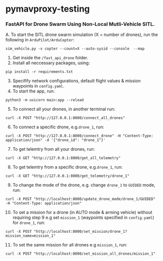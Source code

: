 # pymavproxy-testing

### FastAPI for Drone Swarm Using Non-Local Mutli-Vehicle SITL.
A. To start the SITL drone swarm simulation (X = number of drones), run the following in `ArduPilot/ArduCopter`:
```shell
sim_vehicle.py -v copter --count=X --auto-sysid --console  --map 
```
1. Get inside the `/fast_api_drone` folder.
2. Install all neccessary packages, using:
```shell
pip install -r requirements.txt
```
3. Specifify network configurations, default flight values & mission waypoints in `config.yaml`.
4. To start the app, run:
```shell
python3 -m uvicorn main:app --reload
```
5. To connect all your drones, in another terminal run:
```shell
curl -X POST "http://127.0.0.1:8000/connect_all_drones"
```  
6. To connect a specific drone, e.g.`drone_1`, run:
```shell
curl -X POST "http://127.0.0.1:8000/connect_drone" -H "Content-Type: application/json" -d '{"drone_id": "drone_1"}'
```  
7. To get telemtry from all your drones, run:
```shell
curl -X GET "http://127.0.0.1:8000/get_all_telemetry"
```
8. To get telemtry from a specific drone, e.g.`drone_1`, run:
```shell
curl -X GET "http://127.0.0.1:8000/get_telemetry/drone_1"
```
9. To change the mode of the drone, e.g. change `drone_1` to `GUIDED` mode, run:
```shell
curl -X POST "http://localhost:8000/update_drone_mode/drone_1/GUIDED" -H "Content-Type: application/json"
```
10. To set a mission for a drone (in AUTO mode & arming vehicle) without requiring step 9 e.g set `mission_1` (waypoints specified in `config.yaml`) for `drone_1`, run:
```shell
curl -X POST "http://localhost:8000/set_mission/drone_1?mission_name=mission_1"
```
11. To set the same mission for all drones e.g  `mission_1`, run:
```shell
curl -X POST "http://localhost:8000/set_mission_all_drones/mission_1"
```
